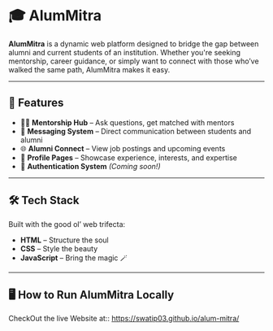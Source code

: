 # 🎓 AlumMitra

**AlumMitra** is a dynamic web platform designed to bridge the gap between alumni and current students of an institution. Whether you're seeking mentorship, career guidance, or simply want to connect with those who’ve walked the same path, AlumMitra makes it easy.

---

## 🚀 Features
- 🧑‍🏫 **Mentorship Hub** – Ask questions, get matched with mentors
- 💬 **Messaging System** – Direct communication between students and alumni
- 🌐 **Alumni Connect** – View job postings and upcoming events
- 👤 **Profile Pages** – Showcase experience, interests, and expertise
- 🔐 **Authentication System** *(Coming soon!)*

---

## 🛠️ Tech Stack

Built with the good ol’ web trifecta:
- **HTML** – Structure the soul
- **CSS** – Style the beauty
- **JavaScript** – Bring the magic 🪄

---

## 🖥️ How to Run AlumMitra Locally

CheckOut the live Website at::
https://swatip03.github.io/alum-mitra/
   

